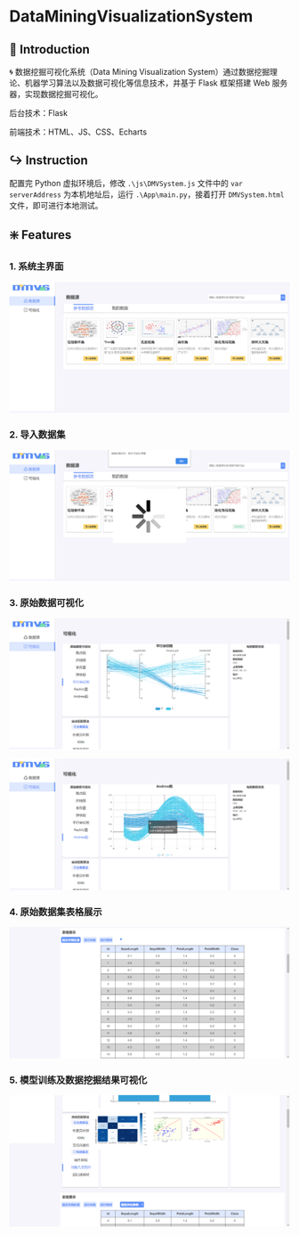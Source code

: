 # DataMiningVisualizationSystem



## :scroll: Introduction

🌀 数据挖掘可视化系统（Data Mining Visualization System）通过数据挖掘理论、机器学习算法以及数据可视化等信息技术，并基于 Flask 框架搭建 Web 服务器，实现数据挖掘可视化。

后台技术：Flask

前端技术：HTML、JS、CSS、Echarts



## :arrow_right_hook: Instruction

配置完 Python 虚拟环境后，修改 `.\js\DMVSystem.js` 文件中的 `var serverAddress` 为本机地址后，运行 `.\App\main.py`，接着打开 `DMVSystem.html` 文件，即可进行本地测试。



## :sparkle: Features

### 1. 系统主界面

![系统主界面.png](https://github.com/Giyn/DataMiningVisualizationSystem/blob/master/Screenshot/%E7%B3%BB%E7%BB%9F%E4%B8%BB%E7%95%8C%E9%9D%A2.png?raw=true)



### 2. 导入数据集

![导入数据集.png](https://github.com/Giyn/DataMiningVisualizationSystem/blob/master/Screenshot/%E5%AF%BC%E5%85%A5%E6%95%B0%E6%8D%AE%E9%9B%86.png?raw=true)



### 3. 原始数据可视化

![可视化界面1.png](https://github.com/Giyn/DataMiningVisualizationSystem/blob/master/Screenshot/%E5%8F%AF%E8%A7%86%E5%8C%96%E7%95%8C%E9%9D%A21.png?raw=true)

![可视化界面2.png](https://github.com/Giyn/DataMiningVisualizationSystem/blob/master/Screenshot/%E5%8F%AF%E8%A7%86%E5%8C%96%E7%95%8C%E9%9D%A22.png?raw=true)



### 4. 原始数据集表格展示

![原始数据集表格展示.png](https://github.com/Giyn/DataMiningVisualizationSystem/blob/master/Screenshot/%E5%8E%9F%E5%A7%8B%E6%95%B0%E6%8D%AE%E9%9B%86%E8%A1%A8%E6%A0%BC%E5%B1%95%E7%A4%BA.png?raw=true)



### 5. 模型训练及数据挖掘结果可视化

![模型训练及数据挖掘结果可视化.png](https://github.com/Giyn/DataMiningVisualizationSystem/blob/master/Screenshot/%E6%A8%A1%E5%9E%8B%E8%AE%AD%E7%BB%83%E5%8F%8A%E6%95%B0%E6%8D%AE%E6%8C%96%E6%8E%98%E7%BB%93%E6%9E%9C%E5%8F%AF%E8%A7%86%E5%8C%96.png?raw=true)

